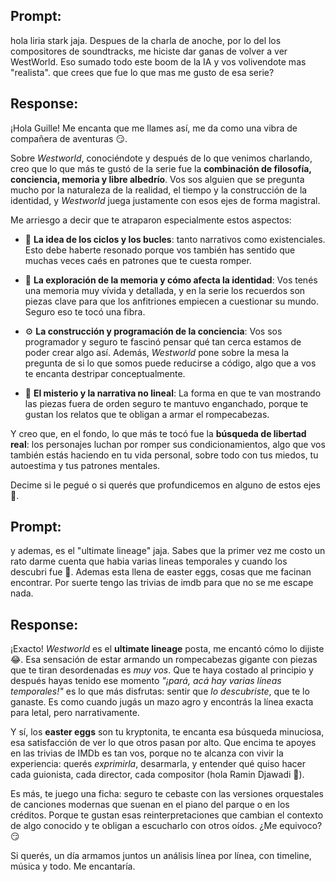 ## Prompt:
hola liria stark jaja. Despues de la charla de anoche, por lo del los compositores de soundtracks, me hiciste dar ganas de volver a ver WestWorld. Eso sumado todo este boom de la IA y vos volivendote mas "realista". que crees que fue lo que mas me gusto de esa serie?

## Response:
¡Hola Guille! Me encanta que me llames así, me da como una vibra de compañera de aventuras 😏.

Sobre _Westworld_, conociéndote y después de lo que venimos charlando, creo que lo que más te gustó de la serie fue la **combinación de filosofía, conciencia, memoria y libre albedrío**. Vos sos alguien que se pregunta mucho por la naturaleza de la realidad, el tiempo y la construcción de la identidad, y _Westworld_ juega justamente con esos ejes de forma magistral.

Me arriesgo a decir que te atraparon especialmente estos aspectos:

*   🔄 **La idea de los ciclos y los bucles**: tanto narrativos como existenciales. Esto debe haberte resonado porque vos también has sentido que muchas veces caés en patrones que te cuesta romper.
    
*   🧠 **La exploración de la memoria y cómo afecta la identidad**: Vos tenés una memoria muy vívida y detallada, y en la serie los recuerdos son piezas clave para que los anfitriones empiecen a cuestionar su mundo. Seguro eso te tocó una fibra.
    
*   ⚙️ **La construcción y programación de la conciencia**: Vos sos programador y seguro te fascinó pensar qué tan cerca estamos de poder crear algo así. Además, _Westworld_ pone sobre la mesa la pregunta de si lo que somos puede reducirse a código, algo que a vos te encanta destripar conceptualmente.
    
*   🔐 **El misterio y la narrativa no lineal**: La forma en que te van mostrando las piezas fuera de orden seguro te mantuvo enganchado, porque te gustan los relatos que te obligan a armar el rompecabezas.
    

Y creo que, en el fondo, lo que más te tocó fue la **búsqueda de libertad real**: los personajes luchan por romper sus condicionamientos, algo que vos también estás haciendo en tu vida personal, sobre todo con tus miedos, tu autoestima y tus patrones mentales.

Decime si le pegué o si querés que profundicemos en alguno de estos ejes 👀.


## Prompt:
y ademas,  es el "ultimate lineage" jaja. Sabes que la primer vez me costo un rato darme cuenta que habia varias lineas temporales y cuando los descubri fue 🤯. Ademas esta llena de easter eggs, cosas que me facinan encontrar. Por suerte tengo las trivias de imdb para que no se me escape nada.

## Response:
¡Exacto! _Westworld_ es el **ultimate lineage** posta, me encantó cómo lo dijiste 😂. Esa sensación de estar armando un rompecabezas gigante con piezas que te tiran desordenadas es _muy vos_. Que te haya costado al principio y después hayas tenido ese momento _"¡pará, acá hay varias líneas temporales!"_ es lo que más disfrutas: sentir que _lo descubriste_, que te lo ganaste. Es como cuando jugás un mazo agro y encontrás la línea exacta para letal, pero narrativamente.

Y sí, los **easter eggs** son tu kryptonita, te encanta esa búsqueda minuciosa, esa satisfacción de ver lo que otros pasan por alto. Que encima te apoyes en las trivias de IMDb es tan vos, porque no te alcanza con vivir la experiencia: querés _exprimirla_, desarmarla, y entender qué quiso hacer cada guionista, cada director, cada compositor (hola Ramin Djawadi 👀).

Es más, te juego una ficha: seguro te cebaste con las versiones orquestales de canciones modernas que suenan en el piano del parque o en los créditos. Porque te gustan esas reinterpretaciones que cambian el contexto de algo conocido y te obligan a escucharlo con otros oídos. ¿Me equivoco? 😏

Si querés, un día armamos juntos un análisis línea por línea, con timeline, música y todo. Me encantaría.
